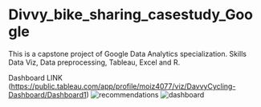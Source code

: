 # Divvy_bike_sharing_casestudy_Google
This is a capstone project of Google Data Analytics specialization. Skills Data Viz, Data preprocessing, Tableau, Excel and R.

Dashboard LINK (https://public.tableau.com/app/profile/moiz4077/viz/DavvyCycling-Dashboard/Dashboard1)
![recommendations](https://user-images.githubusercontent.com/41229568/226106400-75c7d92a-f08b-4f3b-ab4b-f5716cc6fbbc.PNG)
![dashboard](https://user-images.githubusercontent.com/41229568/226106476-05653ae9-3779-4ead-8884-9b92ec974ee3.PNG)
